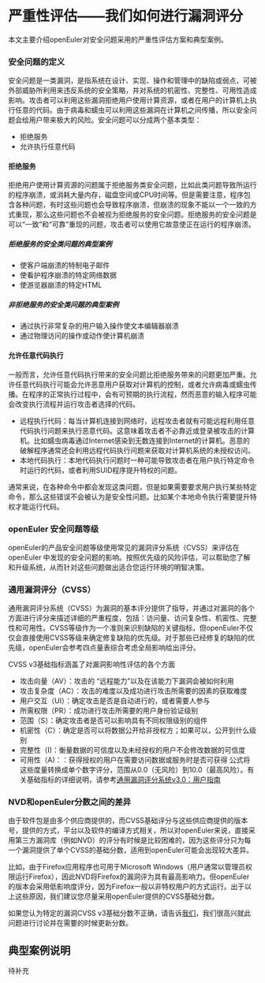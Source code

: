 # 严重性评估——我们如何进行漏洞评分

本文主要介绍openEuler对安全问题采用的严重性评估方案和典型案例。



### 安全问题的定义

安全问题是一类漏洞，是指系统在设计、实现、操作和管理中的缺陷或弱点，可被外部威胁所利用来违反系统的安全策略，并对系统的机密性、完整性、可用性造成影响。攻击者可以利用这些漏洞拒绝用户使用计算资源，或者在用户的计算机上执行任意的代码。由于病毒和蠕虫可以利用这些漏洞在计算机之间传播，所以安全问题会给用户带来极大的风险。安全问题可以分成两个基本类型：

+ 拒绝服务
+ 允许执行任意代码

####  拒绝服务

拒绝用户使用计算资源的问题属于拒绝服务类安全问题，比如此类问题导致所运行的程序崩溃，或消耗大量内存，磁盘空间或CPU时间等。但是需要注意，程序包含各种问题，有时这些问题也会导致程序崩溃，但崩溃的现象不能以一个一致的方式重现，那么这些问题也不会被视为拒绝服务的安全问题。拒绝服务的安全问题是可以“一致”和“可靠”重现的问题，攻击者可以使用它故意使正在运行的程序崩溃。

#####  拒绝服务的安全类问题的典型案例

+ 使客户端崩溃的特制电子邮件
+ 使看护程序崩溃的特定网络数据
+ 使游览器崩溃的特定HTML

##### 非拒绝服务的安全类问题的典型案例

+ 通过执行非常复杂的用户输入操作使文本编辑器崩溃
+ 通过物理访问的操作或动作使计算机崩溃


####  允许任意代码执行

一般而言，允许任意代码执行带来的安全问题比拒绝服务带来的问题更加严重。允许任意代码执行可能会允许恶意用户获取对计算机的控制，或者允许病毒或蠕虫传播。在程序的正常执行过程中，会有可预期的执行流程，然而恶意的输入程序可能会改变执行流程并运行攻击者选择的代码。

+ 远程执行代码：每当计算机连接到网络时，远程攻击者就有可能远程利用任意代码执行问题来执行恶意代码。这意味着攻击者不必靠近或登录被攻击的计算机。比如蠕虫病毒通过Internet感染到无数连接到Internet的计算机。恶意的破解程序通常还会利用远程代码执行问题来获取对计算机系统的未授权访问。
+ 本地代码执行：本地代码执行问题时一种可能导致攻击者在用户执行特定命令时运行的代码，或者利用SUID程序提升特权的问题。

通常来说，在各种命令中都会发现这类问题，但是如果需要要求用户执行某些特定命令，那么这些错误不会被认为是安全性问题。比如某个本地命令执行需要提升特权才能运行代码。



### openEuler 安全问题等级

 openEuler的产品安全问题等级使用常见的漏洞评分系统（CVSS）来评估在openEuler 中发现的安全问题的影响。按照优先级的风险评估，可以帮助您了解和升级系统，从而针对这些问题做出适合您运行环境的明智决策。



### 通用漏洞评分（CVSS）

通用漏洞评分系统（CVSS）为漏洞的基本评分提供了指导，并通过对漏洞的各个方面进行评分来描述详细的严重程度，包括：访问量、访问复杂性、机密性、完整性和可用性。CVSS等级作为一个准则来识别缺陷的关键指标，但openEuler不仅仅会直接使用CVSS等级来确定修复缺陷的优先级。对于那些已经修复的缺陷的优先级，openEuler会参考四点量表综合考虑全局影响给出评分。

CVSS v3基础指标涵盖了对漏洞影响性评估的各个方面

+ 攻击向量（AV）：攻击的 “远程能力”以及在该能力下漏洞会被如何利用
+ 攻击复杂度（AC）：攻击的难度以及成功进行攻击所需要的因素的获取难度
+ 用户交互（UI）：确定攻击是否是自动进行的，或者需要人参与
+ 所需权限（PR）：成功进行攻击所需要的用户身份验证级别
+ 范围（S）：确定攻击者是否可以影响具有不同权限级别的组件
+ 机密性（C）：确定是否可以将数据公开给非授权方；如果可以，公开到什么级别
+ 完整性（I)：衡量数据的可信度以及未经授权的用户不会修改数据的可信度
+ 可用性（A)：：获得授权的用户在需要访问数据或服务时是否可获得
  公式将这些度量转换成单个数字评分，范围从0.0（无风险）到10.0（最高风险）。有关基础指标的详细说明，请参考[通用漏洞评分系统v3.0：用户指南]( https://www.first.org/cvss/user-guide )



### NVD和openEuler分数之间的差异

由于软件包是由多个供应商提供的，而CVSS基础评分与这些供应商提供的版本号，提供的方式，平台以及软件的编译方式相关，所以对openEuler来说，直接采用第三方漏洞库（例如NVD）的评分有时候是比较困难的，因为这些评分只为每一个漏洞提供了单个CVSS的基础分数，适用到openEuler可能会出现较大差异。

比如，由于Firefox应用程序也可用于Microsoft Windows（用户通常以管理员权限运行Firefox），因此NVD将Firefox的漏洞评为具有最高影响力。但openEuler 的版本会采用低影响度评分，因为Firefox一般以非特权用户的方式运行。出于以上这些原因，我们建议您尽量采用openEuler提供的CVSS基础分数。

如果您认为特定的漏洞CVSS v3基础分数不正确，请告诉[我们]()，我们很高兴就此问题进行讨论并在需要的时候更新分数。



## 典型案例说明

待补充